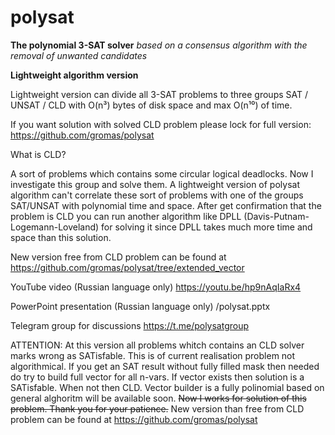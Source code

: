 # polysat
 **The polynomial 3-SAT solver**
 *based on a consensus algorithm with the removal of unwanted candidates*
 
 **Lightweight algorithm version** 

Lightweight version can divide all 3-SAT problems to three groups SAT / UNSAT / CLD with O(n³) bytes of disk space and max O(n¹⁰) of time.

If you want solution with solved CLD problem please lock for full version: https://github.com/gromas/polysat

What is CLD?

A sort of problems which contains some circular logical deadlocks. Now I investigate this group and solve them.
A lightweight version of polysat algorithm can't correlate these sort of problems with one of the groups SAT/UNSAT with polynomial time and space.
After get confirmation that the problem is CLD you can run another algorithm like DPLL (Davis-Putnam-Logemann-Loveland) for solving it
since DPLL takes much more time and space than this solution.

New version free from CLD problem can be found at https://github.com/gromas/polysat/tree/extended_vector

YouTube video (Russian language only)
https://youtu.be/hp9nAqIaRx4

PowerPoint presentation (Russian language only)
/polysat.pptx

Telegram group for discussions
https://t.me/polysatgroup

ATTENTION: At this version all problems whitch contains an CLD solver marks wrong as SATisfable.
           This is of current realisation problem not algorithmical.
           If you get an SAT result without fully filled mask then needed do try to build full vector for all n-vars.
           If vector exists then solution is a SATisfable. When not then CLD.
           Vector builder is a fully polinomial based on general alghoritm will be available soon.
           ~~Now I works for solution of this problem. Thank you for your patience.~~
           New version than free from CLD problem can be found at https://github.com/gromas/polysat
         
